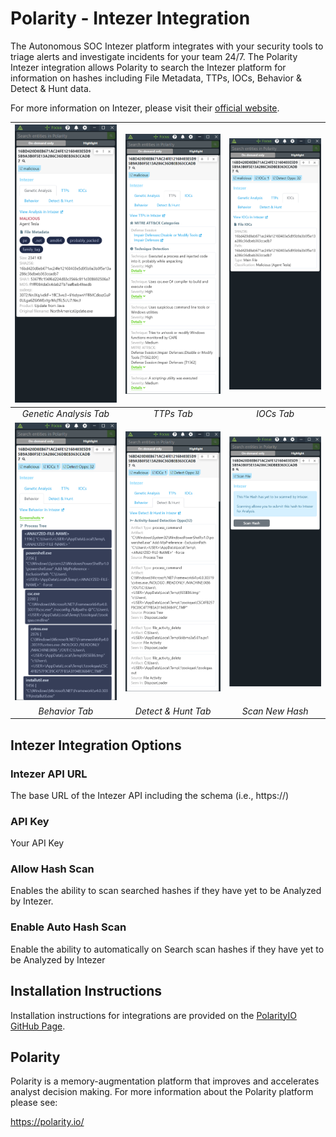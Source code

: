 # Polarity - Intezer Integration

The Autonomous SOC Intezer platform integrates with your security tools to triage alerts and investigate incidents for your team 24/7.
The Polarity Intezer integration allows Polarity to search the Intezer platform for information on hashes including File Metadata, TTPs, IOCs, Behavior & Detect & Hunt data.

For more information on Intezer, please visit their [official website](https://intezer.com/).

| ![Sample Overview](assets/genetic.png) | ![Sample Details](assets/ttps.png)  | ![Sample Summary](assets/iocs.png) 
|:--------------------------------------:|:-----------------------------------:|:----------------------------------:|
|         *Genetic Analysis Tab*         |             *TTPs Tab*              |         *IOCs Tab*         |
|     ![ATT&CK](assets/behavior.png)     | ![IOCs](assets/detect_and_hunt.png) |   ![File Check](assets/scan.png)   
|             *Behavior Tab*             |         *Detect & Hunt Tab*         |          *Scan New Hash*           |

## Intezer Integration Options
### Intezer API URL
The base URL of the Intezer API including the schema (i.e., https://)

### API Key
Your API Key

### Allow Hash Scan
Enables the ability to scan searched hashes if they have yet to be Analyzed by Intezer.

### Enable Auto Hash Scan
Enable the ability to automatically on Search scan hashes if they have yet to be Analyzed by Intezer

## Installation Instructions

Installation instructions for integrations are provided on the [PolarityIO GitHub Page](https://polarityio.github.io/).

## Polarity

Polarity is a memory-augmentation platform that improves and accelerates analyst decision making.  For more information about the Polarity platform please see:

https://polarity.io/
